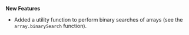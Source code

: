 **New Features**

* Added a utility function to perform binary searches of arrays (see the `array.binarySearch` function).